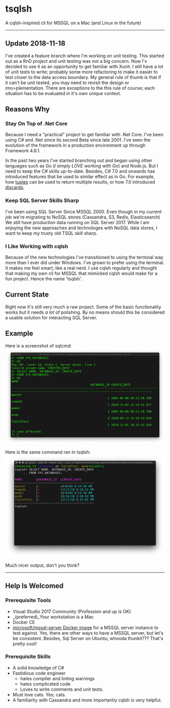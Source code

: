 # tsqlsh

A cqlsh-inspired cli for MSSQL on a Mac (and Linux in the future)

---
## Update 2018-11-18
I've created a feature branch where I'm working on unit testing.  This started out as a RnD project and unit testing was not a big concern.  Now I'v decided to use it as an opportunity to get familiar with Xunit.  I still have a lot of unit tests to write; probably some more refactoring to make it easier to test closer to the data access boundary.  My general rule of thumb is that if it can't be unit tested, you may need to revisit the design or imo=plementation.  There are exceptions to the this rule of course; each situation has to be evaluated in it's own unique context.

## Reasons Why

### Stay On Top of .Net Core

Because I need a "practical" project to get familiar with .Net Core.  I've been using C# and .Net since its second Beta since late 2001.  I've seen the evolution of the framework in a production environment up through Framework 4.6.1.

In the past two years I've started branching out and began using other languages such as Go (_I simply LOVE working with Go_) and Node.js. But I need to keep the C# skills up-to-date.  Besides, C# 7.0 and onwards has introduced features that be used to similar effect as in Go.  For example, how [tuples](https://docs.microsoft.com/en-us/dotnet/csharp/tuples) can be used to return multiple results, or how 7.0 introduced [discards](https://docs.microsoft.com/en-us/dotnet/csharp/discards).

### Keep SQL Server Skills Sharp

I've been using SQL Server Since MSSQL 2000.  Even though in my current job we're migrating to NoSQL stores (Cassandra, S3, Redis, Elasticsearch)  We still have production data running on SQL Server 2017.  While I am enjoying the new approaches and technologes with NoSQL data stores, I want to keep my trusty old TSQL skill sharp.

### I Like Working with cqlsh

Because of the new technologies I've transitioned to using the terminal way more than I ever did under Windows.  I've grown to prefer using the terminal.  It makes me feel smart; like a real nerd.  I use cqlsh regularly and thought that making my own cli for MSSQL that mimicked cqlsh would make for a fun project.  Hence the name 'tsqlsh'.

## Current State

Right now it's still very much a raw project.  Some of the basic functionality works but it needs _a lot_ of polishing.  By no means should this be considered a usable solution for interacting SQL Server.

## Example

Here is a screenshot of sqlcmd:
![alt text](doc/img/sqlcmd.png)

Here is the same command ran in tsqlsh:
![alt text](doc/img/tsqlsh.png)

Much nicer output, don't you think?

---

## Help Is Welcomed

### Prerequisite Tools

* Visual Studio 2017 Community (Profession and up is OK)
* _(preferred)_Your workstation is a Mac
* Docker CE
* [microsoft/mssql-server Docker image](https://hub.docker.com/r/microsoft/mssql-server/) for a MSSQL server instance to test against.  Yes, there are other ways to have a MSSQL server, but let's be consistent.  Besides, Sql Server on Ubuntu; whooda thunkit???  That's pretty cool!

### Prerequisite Skills
  
* A solid knowledge of C#
* Fastidious code engineer
  * hates compiler and linting warnings
  * hates complicated code
  * Loves to write comments and unit tests.
* Must love cats.  Yes; cats.
* A familiarity with Cassandra and more importantly cqlsh is very helpful.
